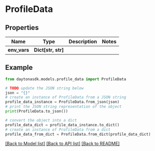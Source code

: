 # ProfileData


## Properties

Name | Type | Description | Notes
------------ | ------------- | ------------- | -------------
**env_vars** | **Dict[str, str]** |  | 

## Example

```python
from daytonasdk.models.profile_data import ProfileData

# TODO update the JSON string below
json = "{}"
# create an instance of ProfileData from a JSON string
profile_data_instance = ProfileData.from_json(json)
# print the JSON string representation of the object
print(ProfileData.to_json())

# convert the object into a dict
profile_data_dict = profile_data_instance.to_dict()
# create an instance of ProfileData from a dict
profile_data_from_dict = ProfileData.from_dict(profile_data_dict)
```
[[Back to Model list]](../README.md#documentation-for-models) [[Back to API list]](../README.md#documentation-for-api-endpoints) [[Back to README]](../README.md)


